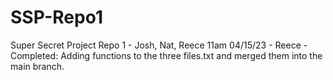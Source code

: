 # SSP-Repo1
Super Secret Project Repo 1 - Josh, Nat, Reece
11am 04/15/23 - Reece - Completed: Adding functions to the three files.txt and merged them into the main branch. 
